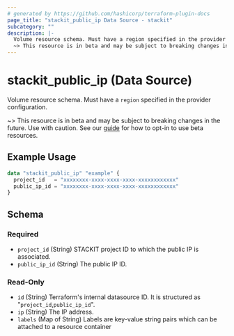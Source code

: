 ```yaml
---
# generated by https://github.com/hashicorp/terraform-plugin-docs
page_title: "stackit_public_ip Data Source - stackit"
subcategory: ""
description: |-
  Volume resource schema. Must have a region specified in the provider configuration.
  ~> This resource is in beta and may be subject to breaking changes in the future. Use with caution. See our guide https://registry.terraform.io/providers/stackitcloud/stackit/latest/docs/guides/opting_into_beta_resources for how to opt-in to use beta resources.
---
```


# stackit_public_ip (Data Source)

Volume resource schema. Must have a `region` specified in the provider configuration.

~> This resource is in beta and may be subject to breaking changes in the future. Use with caution. See our [guide](https://registry.terraform.io/providers/stackitcloud/stackit/latest/docs/guides/opting_into_beta_resources) for how to opt-in to use beta resources.

## Example Usage

```terraform
data "stackit_public_ip" "example" {
  project_id   = "xxxxxxxx-xxxx-xxxx-xxxx-xxxxxxxxxxxx"
  public_ip_id = "xxxxxxxx-xxxx-xxxx-xxxx-xxxxxxxxxxxx"
}
```

<!-- schema generated by tfplugindocs -->
## Schema

### Required

- `project_id` (String) STACKIT project ID to which the public IP is associated.
- `public_ip_id` (String) The public IP ID.

### Read-Only

- `id` (String) Terraform's internal datasource ID. It is structured as "`project_id`,`public_ip_id`".
- `ip` (String) The IP address.
- `labels` (Map of String) Labels are key-value string pairs which can be attached to a resource container
